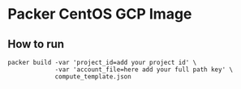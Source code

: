 # Packer CentOS GCP Image

## How to run

```
packer build -var 'project_id=add your project id' \
             -var 'account_file=here add your full path key' \
             compute_template.json
```

